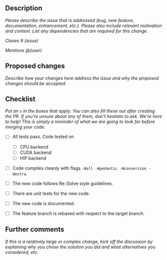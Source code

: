 ## Description
 
 _Please describe the issue that is addressed (bug, new feature,
 documentation, enhancement, etc.). Please also include relevant motivation and
 context. List any dependencies that are required for this change._
 
 _Closes # (issue)_
 
 _Mentions @(user)_
 

 ## Proposed changes
 
 _Describe how your changes here address the issue and why the proposed changes
 should be accepted._
 
 ## Checklist
 
 _Put an `x` in the boxes that apply. You can also fill these out after creating
 the PR. If you're unsure about any of them, don't hesitate to ask. We're here
 to help! This is simply a reminder of what we are going to look for before
 merging your code._
 
- [ ] All tests pass. Code tested on
     - [ ] CPU backend
     - [ ] CUDA backend
     - [ ] HIP backend
- [ ] Code compiles cleanly with flags `-Wall -Wpedantic -Wconversion -Wextra`.
- [ ] The new code follows Re::Solve style guidelines.
- [ ] There are unit tests for the new code.
- [ ] The new code is documented.
- [ ] The feature branch is rebased with respect to the target branch.
 
 
 ## Further comments
 
 _If this is a relatively large or complex change, kick off the discussion by explaining
 why you chose the solution you did and what alternatives you considered, etc._


